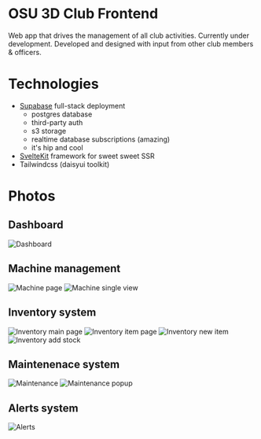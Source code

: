 # OSU 3D Club Frontend

Web app that drives the management of all club activities. Currently under development. Developed and designed with input from
other club members & officers.

# Technologies

- [Supabase](https://supabase.com/) full-stack deployment
  - postgres database
  - third-party auth
  - s3 storage
  - realtime database subscriptions (amazing)
  - it's hip and cool
- [SvelteKit](https://kit.svelte.dev/) framework for sweet sweet SSR
- Tailwindcss (daisyui toolkit)

# Photos

## Dashboard

![Dashboard](github/main.png)

## Machine management

![Machine page](github/machine2.png)
![Machine single view](github/machine.png)

## Inventory system

![Inventory main page](github/inventory2.png)
![Inventory item page](github/inventory.png)
![Inventory new item](github/inventory3.png)
![Inventory add stock](github/inventory4.png)

## Maintenenace system

![Maintenance](github/maintenance.png)
![Maintenance popup](github/maintenance2.png)

## Alerts system

![Alerts](github/alerts.png)
